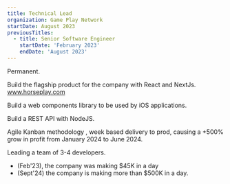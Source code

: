 ```yaml
---
title: Technical Lead
organization: Game Play Network
startDate: August 2023
previousTitles:
  - title: Senior Software Engineer
    startDate: 'February 2023'
    endDate: 'August 2023'
---
```

Permanent.

Build the flagship product for the company with React and NextJs. www.horseplay.com

Build a web components library to be used by iOS applications.

Build a REST API with NodeJS. 

Agile Kanban methodology , week based delivery to prod, causing a +500% grow in profit from January 2024 to June 2024.

Leading a team of 3-4 developers.

- (Feb'23), the company was making $45K in a day 
- (Sept'24) the company is making more than $500K in a day.
